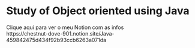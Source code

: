 # Study of Object oriented using Java 

<head>
    <meta charset="UTF-8">
</head>

<body>
    <div>
         Clique <a herf="https://chestnut-dove-901.notion.site/Java-459842475d434f92b93ccb6263a071da" target="_blank">aqui</a> para ver o meu Notion com as infos 
    </div>
</body>
https://chestnut-dove-901.notion.site/Java-459842475d434f92b93ccb6263a071da


